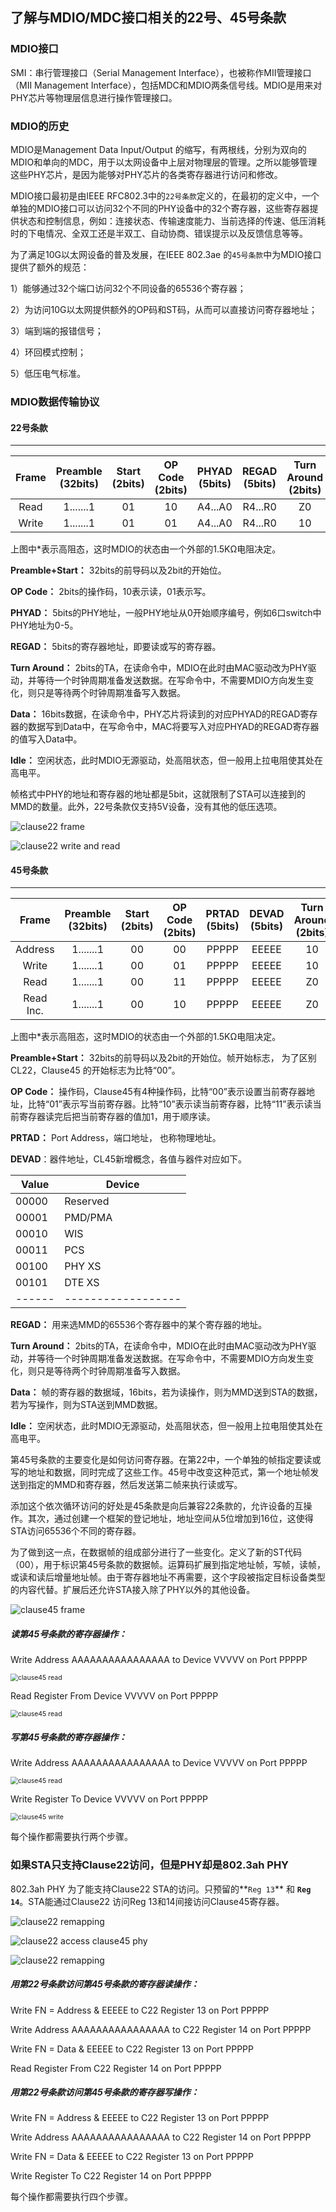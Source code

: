 ## 了解与MDIO/MDC接口相关的22号、45号条款

### MDIO接口

SMI：串行管理接口（Serial Management Interface），也被称作MII管理接口（MII Management Interface），包括MDC和MDIO两条信号线。MDIO是用来对PHY芯片等物理层信息进行操作管理接口。



### MDIO的历史

MDIO是Management Data Input/Output 的缩写，有两根线，分别为双向的MDIO和单向的MDC，用于以太网设备中上层对物理层的管理。之所以能够管理这些PHY芯片，是因为能够对PHY芯片的各类寄存器进行访问和修改。

MDIO接口最初是由IEEE RFC802.3中的`22号条款`定义的，在最初的定义中，一个单独的MDIO接口可以访问32个不同的PHY设备中的32个寄存器，这些寄存器提供状态和控制信息，例如：连接状态、传输速度能力、当前选择的传速、低压消耗时的下电情况、全双工还是半双工、自动协商、错误提示以及反馈信息等等。

为了满足10G以太网设备的普及发展，在IEEE 802.3ae 的`45号条款`中为MDIO接口提供了额外的规范：

1）能够通过32个端口访问32个不同设备的65536个寄存器；

2）为访问10G以太网提供额外的OP码和ST码，从而可以直接访问寄存器地址；

3）端到端的报错信号；

4）环回模式控制；

5）低压电气标准。



### MDIO数据传输协议

#### 22号条款

----------

| Frame | Preamble (32bits) | Start (2bits) | OP Code (2bits) | PHYAD (5bits) | REGAD (5bits) | Turn Around (2bits) | Data (16bits) | Idle |
| :---: | :---------------: | :-----------: | :-------------: | :-----------: | :-----------: | :-----------------: | :-----------: | ---- |
| Read  |     1.......1     |      01       |       10        |    A4...A0    |    R4...R0    |         Z0          | D15.......D0  | Z*   |
| Write |     1.......1     |      01       |       01        |    A4...A0    |    R4...R0    |         10          | D15.......D0  | Z*   |

上图中*表示高阻态，这时MDIO的状态由一个外部的1.5KΩ电阻决定。

**Preamble+Start：** 32bits的前导码以及2bit的开始位。

**OP Code：** 2bits的操作码，10表示读，01表示写。

**PHYAD：** 5bits的PHY地址，一般PHY地址从0开始顺序编号，例如6口switch中PHY地址为0-5。

**REGAD：** 5bits的寄存器地址，即要读或写的寄存器。

**Turn Around：** 2bits的TA，在读命令中，MDIO在此时由MAC驱动改为PHY驱动，并等待一个时钟周期准备发送数据。在写命令中，不需要MDIO方向发生变化，则只是等待两个时钟周期准备写入数据。

**Data：** 16bits数据，在读命令中，PHY芯片将读到的对应PHYAD的REGAD寄存器的数据写到Data中，在写命令中，MAC将要写入对应PHYAD的REGAD寄存器的值写入Data中。

**Idle：** 空闲状态，此时MDIO无源驱动，处高阻状态，但一般用上拉电阻使其处在高电平。

帧格式中PHY的地址和寄存器的地址都是5bit，这就限制了STA可以连接到的MMD的数量。此外，22号条款仅支持5V设备，没有其他的低压选项。

![clause22 frame](./pic/clause22_frame.PNG)

![clause22 write and read](./pic/clause22_write_read.png)



#### 45号条款

----------

|   Frame   | Preamble (32bits) | Start (2bits) | OP Code (2bits) | PRTAD (5bits) | DEVAD (5bits) | Turn Around (2bits) | Data (16bits) | Idle |
| :-------: | :---------------: | :-----------: | :-------------: | :-----------: | :-----------: | :-----------------: | :-----------: | ---- |
|  Address  |     1.......1     |      00       |       00        |     PPPPP     |     EEEEE     |         10          | A15.......A0  | Z*   |
|   Write   |     1.......1     |      00       |       01        |     PPPPP     |     EEEEE     |         10          | D15.......D0  | Z*   |
|   Read    |     1.......1     |      00       |       11        |     PPPPP     |     EEEEE     |         Z0          | D15.......D0  | Z*   |
| Read Inc. |     1.......1     |      00       |       10        |     PPPPP     |     EEEEE     |         Z0          | D15.......D0  | Z*   |

上图中*表示高阻态，这时MDIO的状态由一个外部的1.5KΩ电阻决定。

**Preamble+Start：** 32bits的前导码以及2bit的开始位。帧开始标志， 为了区别CL22，Clause45 的开始标志为比特“00”。

**OP Code：** 操作码，Clause45有4种操作码，比特“00”表示设置当前寄存器地址，比特“01”表示写当前寄存器。比特“10”表示读当前寄存器，比特“11”表示读当前寄存器读完后把当前寄存器的值加1，用于顺序读。

**PRTAD：** Port Address，端口地址， 也称物理地址。

**DEVAD**：器件地址，CL45新增概念，各值与器件对应如下。

| Value  | Device             |
| ------ | ------------------ |
| 00000  | Reserved           |
| 00001  | PMD/PMA            |
| 00010  | WIS                |
| 00011  | PCS                |
| 00100  | PHY XS             |
| 00101  | DTE XS             |
| ------ | ------------------ |

**REGAD：** 用来选MMD的65536个寄存器中的某个寄存器的地址。

**Turn Around：** 2bits的TA，在读命令中，MDIO在此时由MAC驱动改为PHY驱动，并等待一个时钟周期准备发送数据。在写命令中，不需要MDIO方向发生变化，则只是等待两个时钟周期准备写入数据。

**Data：** 帧的寄存器的数据域，16bits，若为读操作，则为MMD送到STA的数据，若为写操作，则为STA送到MMD数据。

**Idle：** 空闲状态，此时MDIO无源驱动，处高阻状态，但一般用上拉电阻使其处在高电平。

第45号条款的主要变化是如何访问寄存器。在第22中，一个单独的帧指定要读或写的地址和数据，同时完成了这些工作。45号中改变这种范式，第一个地址帧发送到指定的MMD和寄存器，然后发送第二帧来执行读或写。

 添加这个依次循环访问的好处是45条款是向后兼容22条款的，允许设备的互操作。其次，通过创建一个框架的登记地址，地址空间从5位增加到16位，这使得STA访问65536个不同的寄存器。

 为了做到这一点，在数据帧的组成部分进行了一些变化。定义了新的ST代码（00），用于标识第45号条款的数据帧。运算码扩展到指定地址帧，写帧，读帧，或读和读后增量地址帧。由于寄存器地址不再需要，这个字段被指定目标设备类型的内容代替。扩展后还允许STA接入除了PHY以外的其他设备。

![clause45 frame](./pic/clause45_frame.PNG)

##### 读第45号条款的寄存器操作：

Write Address AAAAAAAAAAAAAAAA to Device VVVVV on Port PPPPP 

<img src="./pic/clause45_address.PNG" alt="clause45 read" style="zoom:75%;" />

Read Register From Device VVVVV on Port PPPPP 

<img src="./pic/clause45_read_step.PNG" alt="clause45 read" style="zoom:75%;" />

##### 写第45号条款的寄存器操作：

Write Address AAAAAAAAAAAAAAAA to Device VVVVV on Port PPPPP 

<img src="./pic/clause45_address.PNG" alt="clause45 read" style="zoom:75%;" />

Write Register To Device VVVVV on Port PPPPP

<img src="./pic/clause45_write_step.PNG" alt="clause45 write" style="zoom:75%;" />

每个操作都需要执行两个步骤。



### 如果STA只支持Clause22访问，但是PHY却是802.3ah PHY

802.3ah PHY 为了能支持Clause22 STA的访问。只预留的**`Reg 13`** 和 **`Reg 14`**。STA能通过Clause22 访问Reg 13和14间接访问Clause45寄存器。

![clause22 remapping](./pic/clause22_remap_clause.PNG)

![clause22 access clause45 phy](./pic/clause22_access_clause45_phy.PNG)

![clause22 remapping](./pic/clause22_remap_read_write.PNG)

##### 用第22号条款访问第45号条款的寄存器读操作：

Write FN = Address & EEEEE to C22 Register 13 on Port PPPPP

Write Address AAAAAAAAAAAAAAAA to C22 Register 14 on Port PPPPP

Write FN = Data & EEEEE to C22 Register 13 on Port PPPPP

Read Register From C22 Register 14 on Port PPPPP

##### 用第22号条款访问第45号条款的寄存器写操作：

Write FN = Address & EEEEE to C22 Register 13 on Port PPPPP

Write Address AAAAAAAAAAAAAAAA to C22 Register 14 on Port PPPPP

Write FN = Data & EEEEE to C22 Register 13 on Port PPPPP

Write Register To C22 Register 14 on Port PPPPP

每个操作都需要执行四个步骤。

